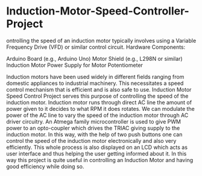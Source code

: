 # Induction-Motor-Speed-Controller-Project
ontrolling the speed of an induction motor typically involves using a Variable Frequency Drive (VFD) or similar control circuit.
Hardware Components:

Arduino Board (e.g., Arduino Uno)
Motor Shield (e.g., L298N or similar)
Induction Motor
Power Supply for Motor
Potentiometer

Induction motors have been used widely in different fields ranging from domestic appliances to industrial machinery. This necessitates a speed control mechanism that is efficient and is also safe to use. Induction Motor Speed Control Project serves this purpose of controlling the speed of the induction motor. Induction motor runs through direct AC line the amount of power given to it decides to what RPM it does rotates. We can modulate the power of the AC line to vary the speed of the induction motor through AC driver circuitry. An Atmega family microcontroller is used to give PWM power to an opto-coupler which drives the TRIAC giving supply to the induction motor. In this way, with the help of two push buttons one can control the speed of the induction motor electronically and also very efficiently. This whole process is also displayed on an LCD which acts as user interface and thus helping the user getting informed about it. In this way this project is quite useful in controlling an Induction Motor and having good efficiency while doing so.
